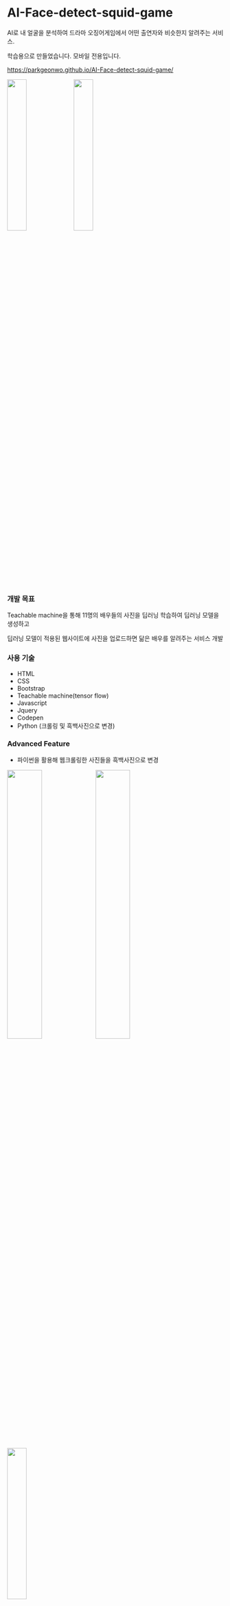 # AI-Face-detect-squid-game
AI로 내 얼굴을 분석하여 드라마 오징어게임에서 어떤 출연자와 비슷한지 알려주는 서비스.

학습용으로 만들었습니다. 모바일 전용입니다.

https://parkgeonwo.github.io/AI-Face-detect-squid-game/

<img width="30%" src="https://user-images.githubusercontent.com/87109907/143675994-1562d785-b3cc-4931-b4a6-4528cb9b6728.jpg"/>        <img width="30%" src="https://user-images.githubusercontent.com/87109907/143675997-ee9b2e70-d5b7-46d9-af79-50bfa023ac52.jpg"/>




### 개발 목표

Teachable machine을 통해 11명의 배우들의 사진을 딥러닝 학습하여 딥러닝 모델을 생성하고

딥러닝 모델이 적용된 웹사이트에 사진을 업로드하면 닮은 배우를 알려주는 서비스 개발


### 사용 기술

- HTML
- CSS
- Bootstrap
- Teachable machine(tensor flow)
- Javascript
- Jquery
- Codepen
- Python (크롤링 및 흑백사진으로 변경)


### Advanced Feature

- 파이썬을 활용해 웹크롤링한 사진들을 흑백사진으로 변경

<img width="40%" src="https://user-images.githubusercontent.com/87109907/144372777-3c2cafcf-4655-4597-9e02-2f30a6d76e9a.png"/> <img width="40%" src="https://user-images.githubusercontent.com/87109907/144372853-0fdcce46-73ac-427e-94cd-f021024d2fc7.png"/>

<img width="30%" src="https://user-images.githubusercontent.com/87109907/144373227-640dd65b-d1e0-4235-8c05-a20ced8b0e4d.png"/>

- Teachable machine 학습

<img width="50%" src="https://user-images.githubusercontent.com/87109907/144372281-e6d55a2f-39ef-41dd-906f-092deaf43b38.png"/>


**moblie**

- 기존의 teachable machine 모델은 web cam으로 사물을 판별하는데, 이를 사진 업로드 방식으로 변경 (javascript, jquery, codepen)

<img width="30%" src="https://user-images.githubusercontent.com/87109907/144372015-31583f9f-67d6-4ffa-9f7b-7b2536723812.png"/>
<img width="30%" height="100%" src="https://user-images.githubusercontent.com/87109907/144371799-a64501f3-a542-4336-a9ce-24360bf27bd4.png"/> <img width="30%" src="https://user-images.githubusercontent.com/87109907/144371845-97c28756-8364-4918-8ee8-df1ce0cc1368.png"/>




### 개선사항

- 모바일 크기로 코드를 작성했기 때문에 웹에서 사용성이 떨어짐
- 딥러닝 학습시에 적은 수의 사진으로 학습한 결과 정확도가 다소 떨어지는 경향이 있음
- 직접 학습시킨 모델로 적용하는 방법을 공부해야 할것.



